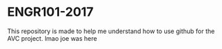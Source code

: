 # ENGR101-2017

This repository is made to help me understand how to use github for the AVC project. lmao joe was here
